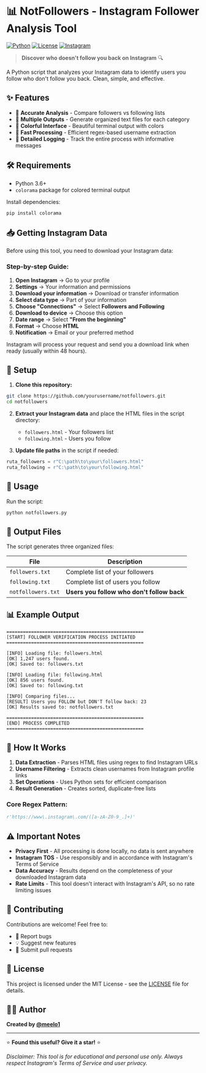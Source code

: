 # 📊 NotFollowers - Instagram Follower Analysis Tool

[![Python](https://img.shields.io/badge/Python-3.6+-blue.svg)](https://www.python.org/downloads/)
[![License](https://img.shields.io/badge/License-MIT-green.svg)](LICENSE)
[![Instagram](https://img.shields.io/badge/Instagram-Data%20Analysis-E4405F.svg)](https://www.instagram.com)

> **Discover who doesn't follow you back on Instagram** 🔍

A Python script that analyzes your Instagram data to identify users you follow who don't follow you back. Clean, simple, and effective.

## ✨ Features

- 🎯 **Accurate Analysis** - Compare followers vs following lists
- 📁 **Multiple Outputs** - Generate organized text files for each category  
- 🎨 **Colorful Interface** - Beautiful terminal output with colors
- 🚀 **Fast Processing** - Efficient regex-based username extraction
- 📝 **Detailed Logging** - Track the entire process with informative messages

## 🛠️ Requirements

- Python 3.6+
- `colorama` package for colored terminal output

Install dependencies:
```bash
pip install colorama
```

## 📥 Getting Instagram Data

Before using this tool, you need to download your Instagram data:

### Step-by-step Guide:

1. **Open Instagram** → Go to your profile
2. **Settings** → Your information and permissions
3. **Download your information** → Download or transfer information  
4. **Select data type** → Part of your information
5. **Choose "Connections"** → Select **Followers and Following**
6. **Download to device** → Choose this option
7. **Date range** → Select **"From the beginning"**
8. **Format** → Choose **HTML**
9. **Notification** → Email or your preferred method

Instagram will process your request and send you a download link when ready (usually within 48 hours).

## 📂 Setup

1. **Clone this repository:**
```bash
git clone https://github.com/yourusername/notfollowers.git
cd notfollowers
```

2. **Extract your Instagram data** and place the HTML files in the script directory:
   - `followers.html` - Your followers list
   - `following.html` - Users you follow

3. **Update file paths** in the script if needed:
```python
ruta_followers = r"C:\path\to\your\followers.html"
ruta_following = r"C:\path\to\your\following.html"
```

## 🚀 Usage

Run the script:
```bash
python notfollowers.py
```

## 📄 Output Files

The script generates three organized files:

| File | Description |
|------|-------------|
| `followers.txt` | Complete list of your followers |
| `following.txt` | Complete list of users you follow |
| `notfollowers.txt` | **Users you follow who don't follow back** |

## 📊 Example Output

```
==================================================
[START] FOLLOWER VERIFICATION PROCESS INITIATED
==================================================

[INFO] Loading file: followers.html
[OK] 1,247 users found.
[OK] Saved to: followers.txt

[INFO] Loading file: following.html  
[OK] 856 users found.
[OK] Saved to: following.txt

[INFO] Comparing files...
[RESULT] Users you FOLLOW but DON'T follow back: 23
[OK] Results saved to: notfollowers.txt

==================================================
[END] PROCESS COMPLETED
==================================================
```

## 🔧 How It Works

1. **Data Extraction** - Parses HTML files using regex to find Instagram URLs
2. **Username Filtering** - Extracts clean usernames from Instagram profile links
3. **Set Operations** - Uses Python sets for efficient comparison
4. **Result Generation** - Creates sorted, duplicate-free lists

### Core Regex Pattern:
```python
r'https://www\.instagram\.com/([a-zA-Z0-9_.]+)'
```

## ⚠️ Important Notes

- **Privacy First** - All processing is done locally, no data is sent anywhere
- **Instagram TOS** - Use responsibly and in accordance with Instagram's Terms of Service
- **Data Accuracy** - Results depend on the completeness of your downloaded Instagram data
- **Rate Limits** - This tool doesn't interact with Instagram's API, so no rate limiting issues

## 🤝 Contributing

Contributions are welcome! Feel free to:

- 🐛 Report bugs
- 💡 Suggest new features  
- 🔧 Submit pull requests

## 📜 License

This project is licensed under the MIT License - see the [LICENSE](LICENSE) file for details.

## 👨‍💻 Author

**Created by [@meelo1](https://github.com/meelo1)**

---

⭐ **Found this useful? Give it a star!** ⭐

*Disclaimer: This tool is for educational and personal use only. Always respect Instagram's Terms of Service and user privacy.*